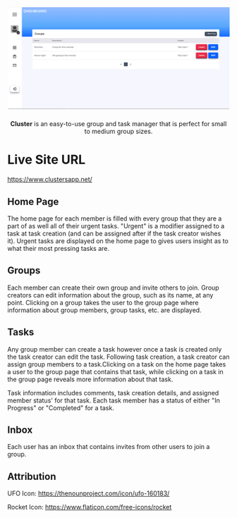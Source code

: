 <h1 align="center">
  <a>
    <img src="https://raw.githubusercontent.com/SamirOsAbdalla/cluster/main/public/clusters.png" alt="cluster image">
  </a>
</h1>
<p align="center">
  <strong>Cluster</strong> is an easy-to-use group and task manager that is perfect for 
  small to medium group sizes.
</p>

# Live Site URL
https://www.clustersapp.net/


## Home Page

The home page for each member is filled with every group that they are a part of as well
all of their urgent tasks. "Urgent" is a modifier assigned to a task at task creation
(and can be assigned after if the task creator wishes it). Urgent tasks are displayed on the home
page to gives users insight as to what their most pressing tasks are.



## Groups

Each member can create their own group and invite others to join. Group creators
can edit information about the group, such as its name, at any point. Clicking on a group
takes the user to the group page where information about group members, group tasks, etc. are 
displayed.



## Tasks

Any group member can create a task however once a task is created only the task creator
can edit the task. Following task creation, a task creator can assign group members to a task.Clicking on a task on the home page takes a user to the group page that contains that task, while clicking on a task in the group page reveals more information about that task.

Task information includes comments, task creation details, and assigned member status' for that
task. Each task member has a status of either "In Progress" or "Completed" for a task.



## Inbox

Each user has an inbox that contains invites from other users to join a group.



## Attribution
UFO Icon: https://thenounproject.com/icon/ufo-160183/

Rocket Icon: https://www.flaticon.com/free-icons/rocket